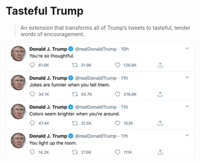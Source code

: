 # Tasteful Trump

> An extension that transforms all of Trump’s tweets to tasteful, tender words of encouragement.

![new](/images/example.png)
